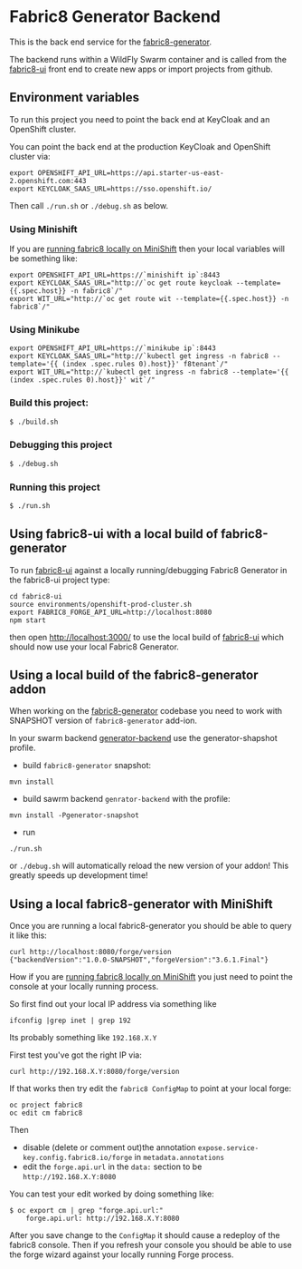 # Fabric8 Generator Backend

This is the back end service for the [fabric8-generator](https://github.com/fabric8io/fabric8-generator). 

The backend runs within a WildFly Swarm container and is called from the [fabric8-ui](https://github.com/fabric8io/fabric8-ui) front end to create new apps or import projects from github.

## Environment variables

To run this project you need to point the back end at KeyCloak and an OpenShift cluster. 

You can point the back end at the production KeyCloak and OpenShift cluster via:
```
export OPENSHIFT_API_URL=https://api.starter-us-east-2.openshift.com:443
export KEYCLOAK_SAAS_URL=https://sso.openshift.io/
```
Then call `./run.sh` or `./debug.sh` as below.

### Using Minishift

If you are [running fabric8 locally on MiniShift](https://github.com/fabric8io/fabric8-platform/blob/master/INSTALL.md) then your local variables will be something like:

```
export OPENSHIFT_API_URL=https://`minishift ip`:8443
export KEYCLOAK_SAAS_URL="http://`oc get route keycloak --template={{.spec.host}} -n fabric8`/"
export WIT_URL="http://`oc get route wit --template={{.spec.host}} -n fabric8`/"
```


### Using Minikube
```
export OPENSHIFT_API_URL=https://`minikube ip`:8443
export KEYCLOAK_SAAS_URL="http://`kubectl get ingress -n fabric8 --template='{{ (index .spec.rules 0).host}}' f8tenant`/"
export WIT_URL="http://`kubectl get ingress -n fabric8 --template='{{ (index .spec.rules 0).host}}' wit`/"
```


### Build this project:

```bash
$ ./build.sh
```

### Debugging this project


```bash
$ ./debug.sh
```

### Running this project

```bash
$ ./run.sh
```

## Using fabric8-ui with a local build of fabric8-generator

To run [fabric8-ui](https://github.com/fabric8io/fabric8-ui) against a locally running/debugging Fabric8 Generator in the fabric8-ui project type:
```
cd fabric8-ui
source environments/openshift-prod-cluster.sh
export FABRIC8_FORGE_API_URL=http://localhost:8080
npm start
```
then open [http://localhost:3000/](http://localhost:3000/) to use the local build of [fabric8-ui](https://github.com/fabric8io/fabric8-ui) which should now use your local Fabric8 Generator.

## Using a local build of the fabric8-generator addon

When working on the [fabric8-generator](https://github.com/fabric8io/fabric8-generator) codebase you need to work with SNAPSHOT version of `fabric8-generator` add-ion.

In your swarm backend [generator-backend](https://github.com/fabric8io/generator-backend/blob/master/pom.xml#L408) use the  generator-shapshot profile.

* build `fabric8-generator` snapshot:
```
mvn install
```

* build sawrm backend `genrator-backend` with the profile:
```
mvn install -Pgenerator-snapshot
```

* run

```
./run.sh
``` 
or `./debug.sh` will automatically reload the new version of your addon! This greatly speeds up development time!

## Using a local fabric8-generator with MiniShift

Once you are running a local fabric8-generator you should be able to query it like this:

```
curl http://localhost:8080/forge/version
{"backendVersion":"1.0.0-SNAPSHOT","forgeVersion":"3.6.1.Final"}
```

How if you are [running fabric8 locally on MiniShift](https://github.com/fabric8io/fabric8-platform/blob/master/INSTALL.md) you just need to point the console at your locally running process.

So first find out your local IP address via something like
```
ifconfig |grep inet | grep 192
```
Its probably something like `192.168.X.Y`

First test you've got the right IP via:

```
curl http://192.168.X.Y:8080/forge/version
```

If that works then try edit the `fabric8 ConfigMap` to point at your local forge:

```
oc project fabric8
oc edit cm fabric8
```

Then 

* disable (delete or comment out)the annotation `expose.service-key.config.fabric8.io/forge` in `metadata.annotations`
* edit the `forge.api.url` in the `data:` section to be `http://192.168.X.Y:8080`

You can test your edit worked by doing something like:

```
$ oc export cm | grep "forge.api.url:"
    forge.api.url: http://192.168.X.Y:8080
```

After you save change to the `ConfigMap` it should cause a redeploy of the fabric8 console. Then if you refresh your console you should be able to use the forge wizard against your locally running Forge process.

